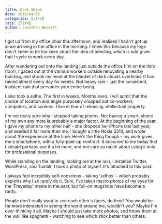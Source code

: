 ```yaml
---
title: Dark Skies
date: 2018-04-08
categories: [life]
tags: [life]
author: Jonathan Beckett
---
```


I got up from my office chair this afternoon, and realised I hadn't got up since arriving in the office in the morning. I knew this because my legs didn't seem to be too keen about the idea of bending, which is odd given that I cycle to work every day.

After wandering out onto the landing just outside the office (I'm on the third floor), I gazed out at the various workers outside renovating a nearby building, and shook my head at the blanket of dark clouds overhead. It has rained almost every day for weeks. Not heavy rain - just the consistent, insistent rain that pervades your entire being.

I also took a selfie. The first in weeks. Months even. I will admit that the choice of location and angle purposely cropped out co-workers, computers, and screens. I live in fear of releasing intellectual property.

I'm not really sure why I stopped taking photos. Not having a smart-phone of my own any more is probably a major factor. At the beginning of the year, I gave my phone to my other half - she dropped her iPhone late last year, and needed it far more than me. I bought a little Nokia 3310, and wrote about the experience at the time. Here's the thing though - my work gives me a smartphone, with a fully-paid-up contract. It occurred to me today that I should perhaps use it a bit more, and not care so much about using it only for professional purposes.

While standing on the landing, looking out at the rain, I installed Twitter, WordPress, and Tumblr, I took a photo of myself. It's attached to this post.

I always feel incredibly self-conscious - taking 'selfies' - which probably explains why I so rarely do it. Sure, I've taken macro photos of my eyes for the 'Freyeday' meme in the past, but full-on mugshots have become a rarity.

People don't really want to see each other's faces, do they? You would be far more interested in seeing the world around me, wouldn't you? Maybe I'm over-thinking it all. Maybe I should just take more photos, and throw them at the wall like spaghetti - watching to see which stick better than others.